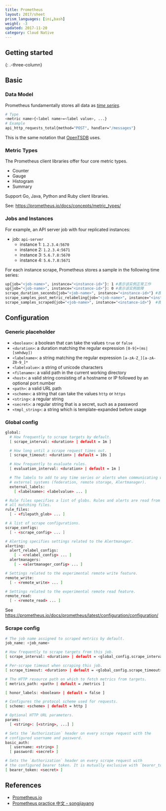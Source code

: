 ```yaml
---
title: Prometheus
layout: 2017/sheet
prism_languages: [ini,bash]
weight: -3
updated: 2017-11-20
category: Cloud Native
---
```


## Getting started
{: .-three-column}

## Basic

### Data Model

Prometheus fundamentally stores all data as [*time series*](http://en.wikipedia.org/wiki/Time_series).

```bash
# Type
<metric name>{<label name>=<label value>, ...}
# Example
api_http_requests_total{method="POST", handler="/messages"}
```

This is the same notation that [OpenTSDB](http://opentsdb.net/) uses.

### Metric Types

The Prometheus client libraries offer four core metric types. 

- Counter
- Gauge
- Histogram
- Summary

Support Go, Java, Python and Ruby client libraries.

See: <https://prometheus.io/docs/concepts/metric_types/>

### Jobs and Instances

For example, an API server job with four replicated instances:

- job: `api-server`
  - instance 1: `1.2.3.4:5670`
  - instance 2: `1.2.3.4:5671`
  - instance 3: `5.6.7.8:5670`
  - instance 4: `5.6.7.8:5671`

For each instance scrape, Prometheus stores a sample in the following time series:

```bash
up{job="<job-name>", instance="<instance-id>"}: 1 #表示该实例正常工作
up{job="<job-name>", instance="<instance-id>"}: 0 #表示该实例故障
scrape_duration_seconds{job="<job-name>", instance="<instance-id>"} #表示拉取数据的时间间隔
scrape_samples_post_metric_relabeling{job="<job-name>", instance="<instance-id>"} #表示采用重定义标签（relabeling）操作后仍然剩余的样本数
scrape_samples_scraped{job="<job-name>", instance="<instance-id>"}  #表示从该数据源获取的样本数
```

## Configuration

### Generic placeholder

- `<boolean>`: a boolean that can take the values `true` or `false`
- `<duration>`: a duration matching the regular expression `[0-9]+(ms|[smhdwy])`
- `<labelname>`: a string matching the regular expression `[a-zA-Z_][a-zA-Z0-9_]*`
- `<labelvalue>`: a string of unicode characters
- `<filename>`: a valid path in the current working directory
- `<host>`: a valid string consisting of a hostname or IP followed by an optional port number
- `<path>`: a valid URL path
- `<scheme>`: a string that can take the values `http` or `https`
- `<string>`: a regular string
- `<secret>`: a regular string that is a secret, such as a password
- `<tmpl_string>`: a string which is template-expanded before usage

### Global config

```bash
global:
  # How frequently to scrape targets by default.
  [ scrape_interval: <duration> | default = 1m ]

  # How long until a scrape request times out.
  [ scrape_timeout: <duration> | default = 10s ]

  # How frequently to evaluate rules.
  [ evaluation_interval: <duration> | default = 1m ]

  # The labels to add to any time series or alerts when communicating with
  # external systems (federation, remote storage, Alertmanager).
  external_labels:
    [ <labelname>: <labelvalue> ... ]

# Rule files specifies a list of globs. Rules and alerts are read from
# all matching files.
rule_files:
  [ - <filepath_glob> ... ]

# A list of scrape configurations.
scrape_configs:
  [ - <scrape_config> ... ]

# Alerting specifies settings related to the Alertmanager.
alerting:
  alert_relabel_configs:
    [ - <relabel_config> ... ]
  alertmanagers:
    [ - <alertmanager_config> ... ]

# Settings related to the experimental remote write feature.
remote_write:
  [ - <remote_write> ... ]

# Settings related to the experimental remote read feature.
remote_read:
  [ - <remote_read> ... ]
```

See <https://prometheus.io/docs/prometheus/latest/configuration/configuration/>

### Scrape config

```bash
# The job name assigned to scraped metrics by default.
job_name: <job_name>

# How frequently to scrape targets from this job.
[ scrape_interval: <duration> | default = <global_config.scrape_interval> ]

# Per-scrape timeout when scraping this job.
[ scrape_timeout: <duration> | default = <global_config.scrape_timeout> ]

# The HTTP resource path on which to fetch metrics from targets.
[ metrics_path: <path> | default = /metrics ]

[ honor_labels: <boolean> | default = false ]

# Configures the protocol scheme used for requests.
[ scheme: <scheme> | default = http ]

# Optional HTTP URL parameters.
params:
  [ <string>: [<string>, ...] ]

# Sets the `Authorization` header on every scrape request with the
# configured username and password.
basic_auth:
  [ username: <string> ]
  [ password: <secret> ]

# Sets the `Authorization` header on every scrape request with
# the configured bearer token. It is mutually exclusive with `bearer_token_file`.
[ bearer_token: <secret> ]
```

## References

- [Prometheus.io](https://prometheus.io/)
- [Prometheus practice 中文 - songjiayang](https://github.com/songjiayang/prometheus_practice)

